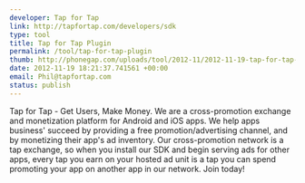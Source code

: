```yaml
---
developer: Tap for Tap
link: http://tapfortap.com/developers/sdk
type: tool
title: Tap for Tap Plugin
permalink: /tool/tap-for-tap-plugin
thumb: http://phonegap.com/uploads/tool/2012-11/2012-11-19-tap-for-tap-plugin.png
date: 2012-11-19 18:21:37.741561 +00:00
email: Phil@tapfortap.com
status: publish
---
```


Tap for Tap - Get Users, Make Money. We are a cross-promotion exchange and monetization platform for Android and iOS apps. We help apps business' succeed by providing a free promotion/advertising channel, and by monetizing their app's ad inventory. Our cross-promotion network is a tap exchange, so when you install our SDK and begin serving ads for other apps, every tap you earn on your hosted ad unit is a tap you can spend promoting your app on another app in our network. Join today!
